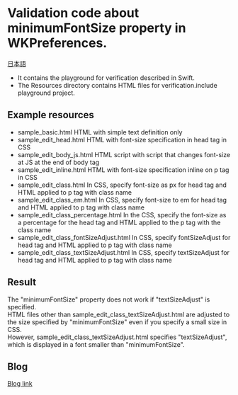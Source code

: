 # Validation code about minimumFontSize property in WKPreferences.

[日本語](README.ja.md)

- It contains the playground for verification described in Swift.   
- The Resources directory contains HTML files for verification.include playground project.   

## Example resources

- sample_basic.html
    HTML with simple text definition only
- sample_edit_head.html
    HTML with font-size specification in head tag in CSS
- sample_edit_body_js.html
    HTML script with script that changes font-size at JS at the end of body tag
- sample_edit_inline.html
    HTML with font-size specification inline on p tag in CSS
- sample_edit_class.html
    In CSS, specify font-size as px for head tag and HTML applied to p tag with class name
- sample_edit_class_em.html
    In CSS, specify font-size to em for head tag and HTML applied to p tag with class name
- sample_edit_class_percentage.html
    In the CSS, specify the font-size as a percentage for the head tag and HTML applied to the p tag with the class name
- sample_edit_class_fontSizeAdjust.html
    In CSS, specify fontSizeAdjust for head tag and HTML applied to p tag with class name
- sample_edit_class_textSizeAdjust.html
    In CSS, specify textSizeAdjust for head tag and HTML applied to p tag with class name


## Result

The "minimumFontSize" property does not work if "textSizeAdjust" is specified.   
HTML files other than sample_edit_class_textSizeAdjust.html are adjusted to the size specified by "minimumFontSize" even if you specify a small size in CSS.   
However, sample_edit_class_textSizeAdjust.html specifies "textSizeAdjust", which is displayed in a font smaller than "minimumFontSize".    

## Blog

[Blog link](https://github.com/rickeycode/UINSamplePlaygrounds/tree/master/WKWebView/WKWebViewConfigration/MinimumFontSize)
